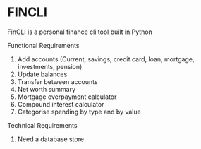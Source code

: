 # FINCLI

FinCLI is a personal finance cli tool built in Python

Functional Requirements
1. Add accounts (Current, savings, credit card, loan, mortgage, investments, pension)
2. Update balances
3. Transfer between accounts
4. Net worth summary
5. Mortgage overpayment calculator
6. Compound interest calculator
7. Categorise spending by type and by value

Technical Requirements
1. Need a database store
